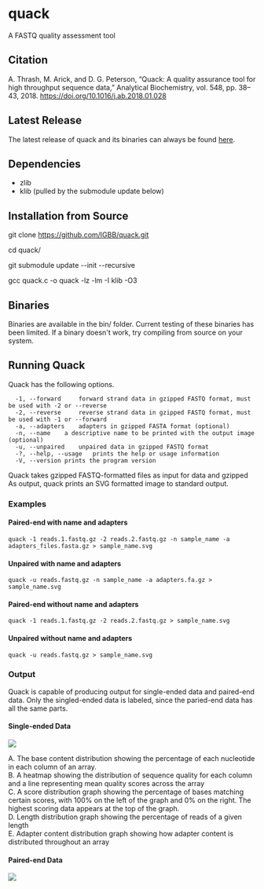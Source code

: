 # quack

A FASTQ quality assessment tool

## Citation
A. Thrash, M. Arick, and D. G. Peterson, “Quack: A quality assurance tool for high throughput sequence data,” Analytical Biochemistry, vol. 548, pp. 38–43, 2018. https://doi.org/10.1016/j.ab.2018.01.028

## Latest Release

The latest release of quack and its binaries can always be found [here](https://github.com/IGBB/quack/releases/latest).

## Dependencies

* zlib
* klib (pulled by the submodule update below)

## Installation from Source

git clone https://github.com/IGBB/quack.git

cd quack/

git submodule update --init --recursive

gcc quack.c -o quack -lz -lm -I klib -O3

## Binaries

Binaries are available in the bin/ folder. Current testing of these binaries has been limited. If a binary doesn't work, try compiling from source on your system.

## Running Quack

Quack has the following options.

```
  -1, --forward     forward strand data in gzipped FASTQ format, must be used with -2 or --reverse
  -2, --reverse     reverse strand data in gzipped FASTQ format, must be used with -1 or --forward
  -a, --adapters    adapters in gzipped FASTA format (optional)
  -n, --name    a descriptive name to be printed with the output image (optional)
  -u, --unpaired    unpaired data in gzipped FASTQ format
  -?, --help, --usage   prints the help or usage information
  -V, --version prints the program version
```

Quack takes gzipped FASTQ-formatted files as input for data and gzipped As output, quack prints an SVG formatted image to standard output.


### Examples

#### Paired-end with name and adapters
`quack -1 reads.1.fastq.gz -2 reads.2.fastq.gz -n sample_name -a adapters_files.fasta.gz > sample_name.svg`

#### Unpaired with name and adapters
`quack -u reads.fastq.gz -n sample_name -a adapters.fa.gz > sample_name.svg`

#### Paired-end without name and adapters
`quack -1 reads.1.fastq.gz -2 reads.2.fastq.gz > sample_name.svg`

#### Unpaired without name and adapters
`quack -u reads.fastq.gz > sample_name.svg`

### Output

Quack is capable of producing output for single-ended data and paired-end data. Only the singled-ended data is labeled, since the paried-end data has all the same parts.

#### Single-ended Data
<img src="https://ars.els-cdn.com/content/image/1-s2.0-S0003269718300630-gr4.jpg">


A. The base content distribution showing the percentage of each nucleotide in each column of an array.  
B. A heatmap showing the distribution of sequence quality for each column and a line representing mean quality scores across the array  
C. A score distribution graph showing the percentage of bases matching certain scores, with 100% on the left of the graph and 0% on the right. The highest scoring data appears at the top of the graph.  
D. Length distribution graph showing the percentage of reads of a given length  
E. Adapter content distribution graph showing how adapter content is distributed throughout an array  

#### Paired-end Data
<img src="https://ars.els-cdn.com/content/image/1-s2.0-S0003269718300630-gr5.jpg">
